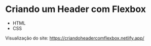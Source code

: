# Criando um Header com Flexbox 
- HTML
- CSS


Visualização do site: https://criandoheadercomflexbox.netlify.app/

